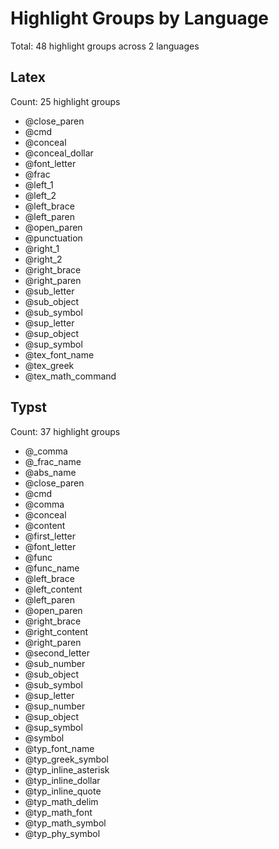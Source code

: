 # Highlight Groups by Language

Total: 48 highlight groups across 2 languages

## Latex

Count: 25 highlight groups

- @close_paren
- @cmd
- @conceal
- @conceal_dollar
- @font_letter
- @frac
- @left_1
- @left_2
- @left_brace
- @left_paren
- @open_paren
- @punctuation
- @right_1
- @right_2
- @right_brace
- @right_paren
- @sub_letter
- @sub_object
- @sub_symbol
- @sup_letter
- @sup_object
- @sup_symbol
- @tex_font_name
- @tex_greek
- @tex_math_command

## Typst

Count: 37 highlight groups

- @_comma
- @_frac_name
- @abs_name
- @close_paren
- @cmd
- @comma
- @conceal
- @content
- @first_letter
- @font_letter
- @func
- @func_name
- @left_brace
- @left_content
- @left_paren
- @open_paren
- @right_brace
- @right_content
- @right_paren
- @second_letter
- @sub_number
- @sub_object
- @sub_symbol
- @sup_letter
- @sup_number
- @sup_object
- @sup_symbol
- @symbol
- @typ_font_name
- @typ_greek_symbol
- @typ_inline_asterisk
- @typ_inline_dollar
- @typ_inline_quote
- @typ_math_delim
- @typ_math_font
- @typ_math_symbol
- @typ_phy_symbol
